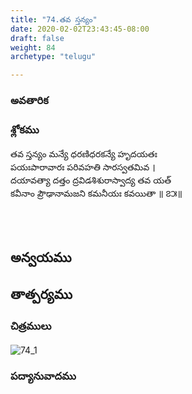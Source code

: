 ```yaml
---
title: "74.తవ స్తన్యం"
date: 2020-02-02T23:43:45-08:00
draft: false
weight: 84
archetype: "telugu"

---
```


### అవతారిక


### శ్లోకము

తవ స్తన్యం మన్యే ధరణిధరకన్యే హృదయతః
<br/>పయఃపారావారః పరివహతి సారస్వతమివ ।
<br/>దయావత్యా దత్తం ద్రవిడశిశురాస్వాద్య తవ యత్
<br/>కవీనాం ప్రౌఢానామజని కమనీయః కవయితా ॥ ౭౫॥
<br/>

<br/><br/>

## అన్వయము 


## తాత్పర్యము 

### చిత్రములు 

![74_1](/images/sl/manual/SL_V74.jpg)

### పద్యానువాదము
